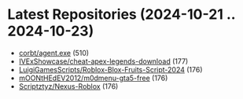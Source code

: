 # Latest Repositories (2024-10-21 .. 2024-10-23)

- [corbt/agent.exe](https://github.com/corbt/agent.exe) (510)
- [IVExShowcase/cheat-apex-legends-download](https://github.com/IVExShowcase/cheat-apex-legends-download) (177)
- [LuigiGamesScripts/Roblox-Blox-Fruits-Script-2024](https://github.com/LuigiGamesScripts/Roblox-Blox-Fruits-Script-2024) (176)
- [mOONtHEdEV2012/m0dmenu-gta5-free](https://github.com/mOONtHEdEV2012/m0dmenu-gta5-free) (176)
- [Scriptztyz/Nexus-Roblox](https://github.com/Scriptztyz/Nexus-Roblox) (176)
